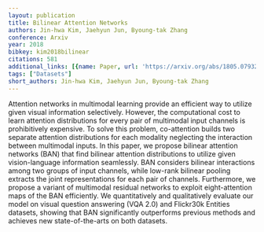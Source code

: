 ```yaml
---
layout: publication
title: Bilinear Attention Networks
authors: Jin-hwa Kim, Jaehyun Jun, Byoung-tak Zhang
conference: Arxiv
year: 2018
bibkey: kim2018bilinear
citations: 581
additional_links: [{name: Paper, url: 'https://arxiv.org/abs/1805.07932'}]
tags: ["Datasets"]
short_authors: Jin-hwa Kim, Jaehyun Jun, Byoung-tak Zhang
---
```

Attention networks in multimodal learning provide an efficient way to utilize
given visual information selectively. However, the computational cost to learn
attention distributions for every pair of multimodal input channels is
prohibitively expensive. To solve this problem, co-attention builds two
separate attention distributions for each modality neglecting the interaction
between multimodal inputs. In this paper, we propose bilinear attention
networks (BAN) that find bilinear attention distributions to utilize given
vision-language information seamlessly. BAN considers bilinear interactions
among two groups of input channels, while low-rank bilinear pooling extracts
the joint representations for each pair of channels. Furthermore, we propose a
variant of multimodal residual networks to exploit eight-attention maps of the
BAN efficiently. We quantitatively and qualitatively evaluate our model on
visual question answering (VQA 2.0) and Flickr30k Entities datasets, showing
that BAN significantly outperforms previous methods and achieves new
state-of-the-arts on both datasets.